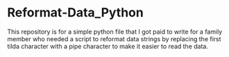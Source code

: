 # Reformat-Data_Python
This repository is for a simple python file that I got paid to write for a family member who needed a script to reformat data strings by replacing the first tilda character with a pipe character to make it easier to read the data.
